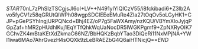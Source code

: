 $START$0nL7zPhSIzTSCgjsJl6oI+LV++N491ylYlQlCzV55/i8fckibadi6+Z3lb2Avo5fyCVfz58qGRUtQlWPh08wgpSDCIEEeEMuRe4ZIa27tOqOv5oLGyHK1+CJP+pGePSYhIngjURPQNcd+Bhj4EZ/oP7g5FaWXAmy/nzKQU/VBYmXloJyjqPGpZaf+hMR2pHUdhlKuj1EqYTfQhkWqUaNocDR5IWGKPgmf9+ZpNXRyOIK7GChvZK4mBtaKEtXdZkmaC66NZ/BbHQKzBqbYTao3DiQeRi11NxMPjNA+YWI1iwa6MAo7AhrGvezH4sOQXk9zLeBRAEZbG4Q6aiHTNicjQ==$END$